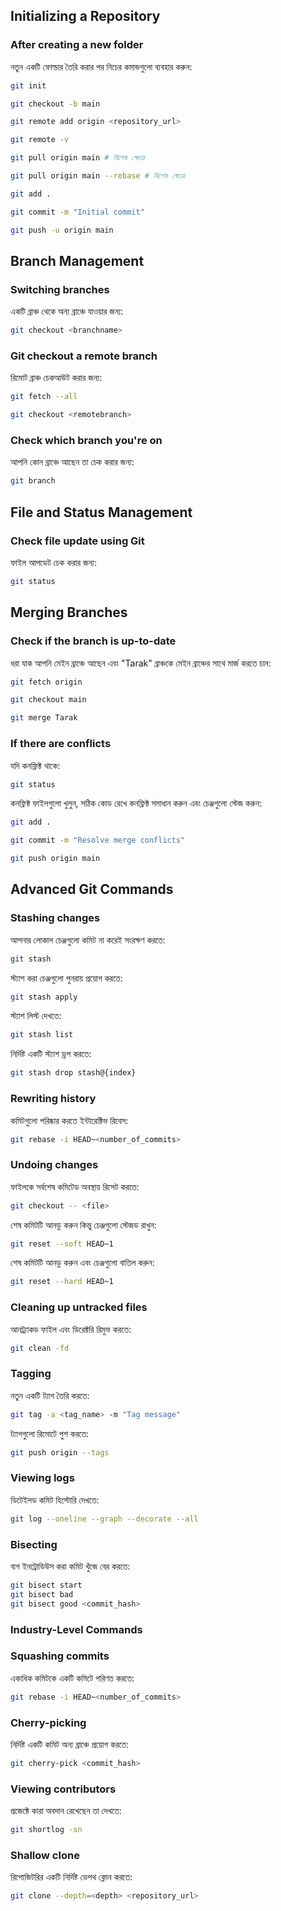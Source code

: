 ## Initializing a Repository
### After creating a new folder
নতুন একটি ফোল্ডার তৈরি করার পর নিচের কমান্ডগুলো ব্যবহার করুন:
```bash
git init
```
```bash
git checkout -b main
```
```bash
git remote add origin <repository_url>
```
```bash
git remote -v
```
```bash
git pull origin main # বিশেষ ক্ষেত্রে
```
```bash
git pull origin main --rebase # বিশেষ ক্ষেত্রে
```
```bash
git add .
```
```bash
git commit -m "Initial commit"
```
```bash
git push -u origin main
```

## Branch Management
### Switching branches
একটি ব্রাঞ্চ থেকে অন্য ব্রাঞ্চে যাওয়ার জন্য:
```bash
git checkout <branchname>
```

### Git checkout a remote branch
রিমোট ব্রাঞ্চ চেকআউট করার জন্য:
```bash
git fetch --all
```
```bash
git checkout <remotebranch>
```

### Check which branch you're on
আপনি কোন ব্রাঞ্চে আছেন তা চেক করার জন্য:
```bash
git branch
```

## File and Status Management
### Check file update using Git
ফাইল আপডেট চেক করার জন্য:
```bash
git status
```

## Merging Branches
### Check if the branch is up-to-date
ধরা যাক আপনি মেইন ব্রাঞ্চে আছেন এবং "Tarak" ব্রাঞ্চকে মেইন ব্রাঞ্চের সাথে মার্জ করতে চান:
```bash
git fetch origin
```
```bash
git checkout main
```
```bash
git merge Tarak
```

### If there are conflicts
যদি কনফ্লিক্ট থাকে:
```bash
git status
```
কনফ্লিক্ট ফাইলগুলো খুলুন, সঠিক কোড রেখে কনফ্লিক্ট সমাধান করুন এবং চেঞ্জগুলো স্টেজ করুন:
```bash
git add .
```
```bash
git commit -m "Resolve merge conflicts"
```
```bash
git push origin main
```

## Advanced Git Commands
### Stashing changes
আপনার লোকাল চেঞ্জগুলো কমিট না করেই সংরক্ষণ করতে:
```bash
git stash
```
স্ট্যাশ করা চেঞ্জগুলো পুনরায় প্রয়োগ করতে:
```bash
git stash apply
```
স্ট্যাশ লিস্ট দেখতে:
```bash
git stash list
```
নির্দিষ্ট একটি স্ট্যাশ ড্রপ করতে:
```bash
git stash drop stash@{index}
```

### Rewriting history
কমিটগুলো পরিষ্কার করতে ইন্টারেক্টিভ রিবেস:
```bash
git rebase -i HEAD~<number_of_commits>
```

### Undoing changes
ফাইলকে সর্বশেষ কমিটেড অবস্থায় রিসেট করতে:
```bash
git checkout -- <file>
```
শেষ কমিটটি আনডু করুন কিন্তু চেঞ্জগুলো স্টেজড রাখুন:
```bash
git reset --soft HEAD~1
```
শেষ কমিটটি আনডু করুন এবং চেঞ্জগুলো বাতিল করুন:
```bash
git reset --hard HEAD~1
```

### Cleaning up untracked files
আনট্র্যাকড ফাইল এবং ডিরেক্টরি রিমুভ করতে:
```bash
git clean -fd
```

### Tagging
নতুন একটি ট্যাগ তৈরি করতে:
```bash
git tag -a <tag_name> -m "Tag message"
```
ট্যাগগুলো রিমোটে পুশ করতে:
```bash
git push origin --tags
```

### Viewing logs
ডিটেইলড কমিট হিস্টোরি দেখতে:
```bash
git log --oneline --graph --decorate --all
```

### Bisecting
বাগ ইনট্রোডিউস করা কমিট খুঁজে বের করতে:
```bash
git bisect start
git bisect bad
git bisect good <commit_hash>
```

### Industry-Level Commands
### Squashing commits
একাধিক কমিটকে একটি কমিটে পরিণত করতে:
```bash
git rebase -i HEAD~<number_of_commits>
```

### Cherry-picking
নির্দিষ্ট একটি কমিট অন্য ব্রাঞ্চে প্রয়োগ করতে:
```bash
git cherry-pick <commit_hash>
```

### Viewing contributors
প্রজেক্টে কারা অবদান রেখেছেন তা দেখতে:
```bash
git shortlog -sn
```

### Shallow clone
রিপোজিটরির একটি নির্দিষ্ট ডেপথ ক্লোন করতে:
```bash
git clone --depth=<depth> <repository_url>
```